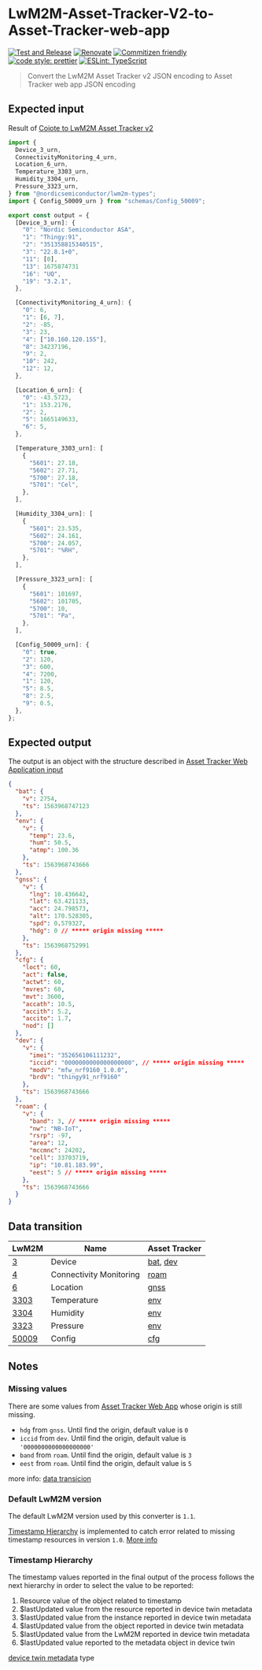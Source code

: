 # LwM2M-Asset-Tracker-V2-to-Asset-Tracker-web-app

[![Test and Release](https://github.com/MLopezJ/LwM2M-Asset-Tracker-V2-to-Asset-Tracker-web-app/actions/workflows/test-and-release.yaml/badge.svg)](https://github.com/MLopezJ/LwM2M-Asset-Tracker-V2-to-Asset-Tracker-web-app/actions/workflows/test-and-release.yaml)
[![Renovate](https://img.shields.io/badge/renovate-enabled-brightgreen.svg)](https://renovatebot.com)
[![Commitizen friendly](https://img.shields.io/badge/commitizen-friendly-brightgreen.svg)](http://commitizen.github.io/cz-cli/)
[![code style: prettier](https://img.shields.io/badge/code_style-prettier-ff69b4.svg)](https://github.com/prettier/prettier/)
[![ESLint: TypeScript](https://img.shields.io/badge/ESLint-TypeScript-blue.svg)](https://github.com/typescript-eslint/typescript-eslint)

> Convert the LwM2M Asset Tracker v2 JSON encoding to Asset Tracker web app JSON
> encoding

## Expected input

Result of
[Coiote to LwM2M Asset Tracker v2](https://github.com/MLopezJ/coiote-to-LwM2M-asset-tracker-v2)

```TypeScript
import {
  Device_3_urn,
  ConnectivityMonitoring_4_urn,
  Location_6_urn,
  Temperature_3303_urn,
  Humidity_3304_urn,
  Pressure_3323_urn,
} from "@nordicsemiconductor/lwm2m-types";
import { Config_50009_urn } from "schemas/Config_50009";

export const output = {
  [Device_3_urn]: {
    "0": "Nordic Semiconductor ASA",
    "1": "Thingy:91",
    "2": "351358815340515",
    "3": "22.8.1+0",
    "11": [0],
    "13": 1675874731
    "16": "UQ",
    "19": "3.2.1",
  },

  [ConnectivityMonitoring_4_urn]: {
    "0": 6,
    "1": [6, 7],
    "2": -85,
    "3": 23,
    "4": ["10.160.120.155"],
    "8": 34237196,
    "9": 2,
    "10": 242,
    "12": 12,
  },

  [Location_6_urn]: {
    "0": -43.5723,
    "1": 153.2176,
    "2": 2,
    "5": 1665149633,
    "6": 5,
  },

  [Temperature_3303_urn]: [
    {
      "5601": 27.18,
      "5602": 27.71,
      "5700": 27.18,
      "5701": "Cel",
    },
  ],

  [Humidity_3304_urn]: [
    {
      "5601": 23.535,
      "5602": 24.161,
      "5700": 24.057,
      "5701": "%RH",
    },
  ],

  [Pressure_3323_urn]: [
    {
      "5601": 101697,
      "5602": 101705,
      "5700": 10,
      "5701": "Pa",
    },
  ],

  [Config_50009_urn]: {
    "0": true,
    "2": 120,
    "3": 600,
    "4": 7200,
    "1": 120,
    "5": 8.5,
    "8": 2.5,
    "9": 0.5,
  },
};
```

## Expected output

The output is an object with the structure described in
[Asset Tracker Web Application input](https://github.com/NordicSemiconductor/asset-tracker-cloud-docs/blob/saga/docs/cloud-protocol/state.reported.azure.json)

```json
{
  "bat": {
    "v": 2754,
    "ts": 1563968747123
  },
  "env": {
    "v": {
      "temp": 23.6,
      "hum": 50.5,
      "atmp": 100.36
    },
    "ts": 1563968743666
  },
  "gnss": {
    "v": {
      "lng": 10.436642,
      "lat": 63.421133,
      "acc": 24.798573,
      "alt": 170.528305,
      "spd": 0.579327,
      "hdg": 0 // ***** origin missing *****
    },
    "ts": 1563968752991
  },
  "cfg": {
    "loct": 60,
    "act": false,
    "actwt": 60,
    "mvres": 60,
    "mvt": 3600,
    "accath": 10.5,
    "accith": 5.2,
    "accito": 1.7,
    "nod": []
  },
  "dev": {
    "v": {
      "imei": "352656106111232",
      "iccid": "0000000000000000000", // ***** origin missing *****
      "modV": "mfw_nrf9160_1.0.0",
      "brdV": "thingy91_nrf9160"
    },
    "ts": 1563968743666
  },
  "roam": {
    "v": {
      "band": 3, // ***** origin missing *****
      "nw": "NB-IoT",
      "rsrp": -97,
      "area": 12,
      "mccmnc": 24202,
      "cell": 33703719,
      "ip": "10.81.183.99",
      "eest": 5 // ***** origin missing *****
    },
    "ts": 1563968743666
  }
}
```

## Data transition

| LwM2M                                                                                                                                             | Name                    | Asset Tracker                                           |
| ------------------------------------------------------------------------------------------------------------------------------------------------- | ----------------------- | ------------------------------------------------------- |
| [3](https://github.com/OpenMobileAlliance/lwm2m-registry/blob/prod/version_history/3-1_1.xml)                                                     | Device                  | [bat](documents/battery.md), [dev](documents/device.md) |
| [4](https://github.com/OpenMobileAlliance/lwm2m-registry/blob/prod/version_history/4-1_1.xml)                                                     | Connectivity Monitoring | [roam](documents/roaming.md)                            |
| [6](https://github.com/OpenMobileAlliance/lwm2m-registry/blob/prod/version_history/6-1_0.xml)                                                     | Location                | [gnss](documents/gnss.md)                               |
| [3303](https://github.com/OpenMobileAlliance/lwm2m-registry/blob/prod/version_history/3303-1_1.xml)                                               | Temperature             | [env](documents/environment.md)                         |
| [3304](https://github.com/OpenMobileAlliance/lwm2m-registry/blob/prod/version_history/3304-1_1.xml)                                               | Humidity                | [env](documents/environment.md)                         |
| [3323](https://github.com/OpenMobileAlliance/lwm2m-registry/blob/prod/version_history/3323-1_1.xml)                                               | Pressure                | [env](documents/environment.md)                         |
| [50009](https://github.com/NordicSemiconductor/asset-tracker-cloud-firmware-aws/blob/saga/src/cloud/lwm2m_integration/config_object_descript.xml) | Config                  | [cfg](documents/config.md)                              |

## Notes

### Missing values

There are some values from
[Asset Tracker Web App](https://github.com/NordicSemiconductor/asset-tracker-cloud-docs/blob/saga/docs/cloud-protocol/state.reported.azure.json)
whose origin is still missing.

- `hdg` from `gnss`. Until find the origin, default value is `0`
- `iccid` from `dev`. Until find the origin, default value is
  `'0000000000000000000'`
- `band` from `roam`. Until find the origin, default value is `3`
- `eest` from `roam`. Until find the origin, default value is `5`

more info:
[data transicion](https://github.com/MLopezJ/nRF-Asset-Tracker-through-Coiote-flow#data-transicion)

### Default LwM2M version

The default LwM2M version used by this converter is `1.1`.

[Timestamp Hierarchy](#timestamp-hierarchy) is implemented to catch error
related to missing timestamp resources in version `1.0`.
[More info](https://github.com/MLopezJ/LwM2M-Asset-Tracker/issues/4)

### Timestamp Hierarchy

The timestamp values reported in the final output of the process follows the
next hierarchy in order to select the value to be reported:

1. Resource value of the object related to timestamp
2. $lastUpdated value from the resource reported in device twin metadata
3. $lastUpdated value from the instance reported in device twin metadata
4. $lastUpdated value from the object reported in device twin metadata
5. $lastUpdated value from the LwM2M reported in device twin metadata
6. $lastUpdated value reported to the metadata object in device twin

[device twin metadata](src/utils/getTimestamp.ts) type
